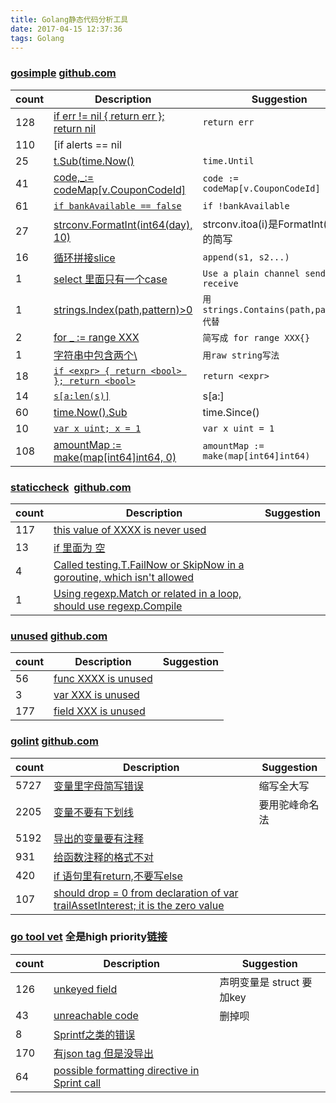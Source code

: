 ```yaml
---
title: Golang静态代码分析工具
date: 2017-04-15 12:37:36
tags: Golang
---
```


### [gosimple](http://jenkins.yxapp.xyz/job/staticcheck0410/218/checkstyleResult/) [github.com](https://github.com/dominikh/go-tools/tree/master/cmd/gosimple)


| count | Description                               | Suggestion                             |
|-------|-------------------------------------------|----------------------------------------|
| 128   | [if err != nil { return err }; return nil](http://jenkins.yxapp.xyz/job/staticcheck0410/218/checkstyleResult/source.-5323513831526336507/#40)|  `return err`                          |
| 110   | [if alerts == nil || len(alerts) == 0](http://jenkins.yxapp.xyz/job/staticcheck0410/218/checkstyleResult/source.-5323513831526336503/#668)  | `if len(alerts) == 0`                  |                              
| 25    | [t.Sub(time.Now()](http://jenkins.yxapp.xyz/job/staticcheck0410/218/checkstyleResult/source.-5323513831526336489/#91)                      |  `time.Until`                          |
| 41    | [code,_:= codeMap\[v.CouponCodeId\]](http://jenkins.yxapp.xyz/job/staticcheck0410/218/checkstyleResult/source.-5323513831526336477/#262)      | ` code := codeMap[v.CouponCodeId] `    |
| 61    | [`if bankAvailable == false`](http://jenkins.yxapp.xyz/job/staticcheck0410/218/checkstyleResult/source.-5323513831526336430/#26)               | `if !bankAvailable`                    |
| 27    | [strconv.FormatInt(int64(day), 10)](http://jenkins.yxapp.xyz/job/staticcheck0410/218/checkstyleResult/source.-5323513831526336445/#2705)       | strconv.itoa(i)是FormatInt(i, 10)的简写 |
| 16    | [循环拼接slice](http://jenkins.yxapp.xyz/job/staticcheck0410/218/checkstyleResult/source.-5323513831526336337/#143)                   | `append(s1, s2...)`                    |
|1|[select 里面只有一个case](http://jenkins.yxapp.xyz/job/staticcheck0410/218/checkstyleResult/source.-5323513831526335917/#231)|`Use a plain channel send or receive` |
|1| [strings.Index(path,pattern)>0](http://jenkins.yxapp.xyz/job/staticcheck0410/218/checkstyleResult/source.-5323513831526335904/#304)|`用strings.Contains(path,pattern)代替`|
|2|[for _ := range XXX](http://jenkins.yxapp.xyz/job/staticcheck0410/218/checkstyleResult/source.-5323513831526336193/#215)|`简写成 for range XXX{}`|
|1|[字符串中包含两个\\](http://jenkins.yxapp.xyz/job/staticcheck0410/218/checkstyleResult/source.-5323513831526335894/#3)|`用raw string写法 `|
|18| [`if <expr> { return <bool> }; return <bool>`](http://jenkins.yxapp.xyz/job/staticcheck0410/218/checkstyleResult/source.-5323513831526336420/#360)|`return <expr>` |
|14| [`s[a:len(s)]`](http://jenkins.yxapp.xyz/job/stticcheck0410/218/checkstyleResult/source.-5323513831526336159/#126) | s[a:]|
|60| [time.Now().Sub](http://jenkins.yxapp.xyz/job/staticcheck0410/218/checkstyleResult/source.-5323513831526336485/#3959) |time.Since()|
|10|[`var x uint; x = 1`](http://jenkins.yxapp.xyz/job/staticcheck0410/218/checkstyleResult/source.-5323513831526336166/#35) | `var x uint = 1`|
|108|[amountMap := make(map[int64]int64, 0)](http://jenkins.yxapp.xyz/job/staticcheck0410/218/checkstyleResult/source.-5323513831526336502/#672) | `amountMap := make(map[int64]int64)`   |




### [staticcheck](http://jenkins.yxapp.xyz/job/staticcheck0410/219/checkstyleResult/)  [github.com](https://github.com/dominikh/go-tools/tree/master/cmd/staticcheck)

| count | Description                               | Suggestion                             |
|-------|-------------------------------------------|----------------------------------------|
|117    |[this value of XXXX is never used](http://jenkins.yxapp.xyz/job/staticcheck0410/219/checkstyleResult/source.-5323513831526335882/#40)   ||
|13     |[if 里面为 空](http://jenkins.yxapp.xyz/job/staticcheck0410/219/checkstyleResult/source.-5323513831526335870/#740)                   ||
|4|    [Called testing.T.FailNow or SkipNow in a goroutine, which isn't allowed](http://jenkins.yxapp.xyz/job/staticcheck0410/219/checkstyleResult/source.-5323513831526335778/#2899)||
|1|[Using regexp.Match or related in a loop, should use regexp.Compile](http://jenkins.yxapp.xyz/job/staticcheck0410/219/checkstyleResult/source.-5323513831526335764/#499)||


### [unused](http://jenkins.yxapp.xyz/job/staticcheck0410/220/checkstyleResult/) [github.com](https://github.com/dominikh/go-tools/tree/master/cmd/unused)

| count | Description                               | Suggestion                             |
|-------|-------------------------------------------|----------------------------------------|
|56     |[func XXXX is unused](http://jenkins.yxapp.xyz/job/staticcheck0410/220/checkstyleResult/source.-5323513831526335744/#3612)                    |                                        |
|3      |[var XXX is unused](http://jenkins.yxapp.xyz/job/staticcheck0410/220/checkstyleResult/source.-5323513831526335742/#20)|                                                            |
|177|  [field XXX is unused](http://jenkins.yxapp.xyz/job/staticcheck0410/220/checkstyleResult/source.-5323513831526335698/#814)||


### [golint](http://jenkins.yxapp.xyz/job/staticcheck0410/222/checkstyleResult/) [github.com](https://github.com/golang/lint)

| count | Description                               | Suggestion                             |
|-------|-------------------------------------------|----------------------------------------|
|5727   | [变量里字母简写错误](http://jenkins.yxapp.xyz/job/staticcheck0410/222/checkstyleResult/source.-5323513831526335506/#34)   |缩写全大写|
|2205   | [变量不要有下划线](http://jenkins.yxapp.xyz/job/staticcheck0410/222/checkstyleResult/source.-5323513831526335486/#10)  |要用驼峰命名法|
| 5192  | [导出的变量要有注释](http://jenkins.yxapp.xyz/job/staticcheck0410/222/checkstyleResult/source.-5323513831526335499/#21)||
|931    | [给函数注释的格式不对](http://jenkins.yxapp.xyz/job/staticcheck0410/222/checkstyleResult/source.-5323513831526335489/#74)||
|420    | [if 语句里有return,不要写else](http://jenkins.yxapp.xyz/job/staticcheck0410/222/checkstyleResult/source.-5323513831526335220/#89)
|107    |[should drop = 0 from declaration of var trailAssetInterest; it is the zero value](http://jenkins.yxapp.xyz/job/staticcheck0410/222/checkstyleResult/source.-5323513831526334979/#4011)



### [go tool vet](http://jenkins.yxapp.xyz/job/staticcheck0410/226/checkstyleResult/) 全是high priority[链接](https://golang.org/cmd/vet/)  

| count | Description                               | Suggestion                             |
|-------|-------------------------------------------|----------------------------------------|
| 126   | [unkeyed field](http://jenkins.yxapp.xyz/job/staticcheck0410/226/checkstyleResult/source.-5323513831526322001/#15)|声明变量是 struct 要加key|
|43| [unreachable code](http://jenkins.yxapp.xyz/job/staticcheck0410/226/checkstyleResult/source.-5323513831526321994/#802)|删掉呗|
|8| [Sprintf之类的错误](http://jenkins.yxapp.xyz/job/staticcheck0410/226/checkstyleResult/source.-5323513831526321997/#330)||
|170|[有json tag 但是没导出](http://jenkins.yxapp.xyz/job/staticcheck0410/226/checkstyleResult/source.-5323513831526321798/#121)||
|64 |[possible formatting directive in Sprint call](http://jenkins.yxapp.xyz/job/staticcheck0410/226/checkstyleResult/source.-5323513831526321971/#56)||





